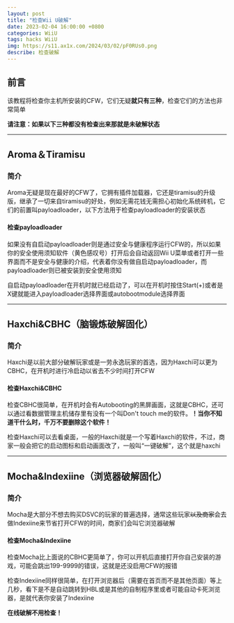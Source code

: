 ```yaml
---
layout: post
title: "检查Wii U破解"
date: 2023-02-04 16:00:00 +0800
categories: WiiU
tags: hacks WiiU
img: https://s11.ax1x.com/2024/03/02/pF0RUs0.png
describe: 检查破解
---
```


## 前言

该教程将检查你主机所安装的CFW，它们无疑**就只有三种**，检查它们的方法也非常简单

**请注意：如果以下三种都没有检查出来那就是未破解状态**

<hr />

## Aroma＆Tiramisu

### 简介

Aroma无疑是现在最好的CFW了，它拥有插件加载器，它还是tiramisu的升级版，继承了一切来自tiramisu的好处，例如无需花钱无需担心初始化系统砖机，它们的前置叫payloadloader，以下方法用于检查payloadloader的安装状态

#### 检查payloadloader

如果没有自启动payloadloader则是通过安全与健康程序运行CFW的，所以如果你的安全使用须知软件（黄色感叹号）打开后会自动返回Wii U菜单或者打开一些界面而不是安全与健康的介绍，代表着你没有做自启动payloadloader，而payloadloader则已被安装到安全使用须知

自启动payloadloader在开机时就已经启动了，可以在开机时按住Start(+)或者是X键就能进入payloadloader选择界面或autobootmodule选择界面

<hr />

## Haxchi&CBHC（脑锻炼破解固化）

### 简介

Haxchi是以前大部分破解玩家或是一劳永逸玩家的首选，因为Haxchi可以更为CBHC，在开机时进行冷启动以省去不少时间打开CFW

#### 检查Haxchi&CBHC

检查CBHC很简单，在开机时会有Autobooting的黑屏画面，这就是CBHC，还可以通过看数据管理主机储存里有没有一个叫Don't touch me的软件。**！当你不知道干什么时，千万不要删除这个软件！**

检查Haxchi可以去看桌面，一般的Haxchi就是一个写着Haxchi的软件，不过，商家一般会把它的启动图标和启动画面改了，一般叫“一键破解”，这个就是haxchi

<hr />

## Mocha&Indexiine（浏览器破解固化）

### 简介

Mocha是大部分不想去购买DSVC的玩家的普遍选择，通常这些玩家~~以及商家~~会去做Indexiine来节省打开CFW的时间，商家们会叫它浏览器破解

#### 检查Mocha&Indexiine

检查Mocha比上面说的CBHC更简单了，你可以开机后直接打开你自己安装的游戏，可能会跳出199-9999的错误，这就是还没启用CFW的报错

检查Indexiine同样很简单，在打开浏览器后（需要在首页而不是其他页面）等上几秒，看下是不是自动跳转到HBL或是其他的自制程序里或者可能自动卡死浏览器，是就代表你安装了Indexiine

**在线破解不用检查！**
